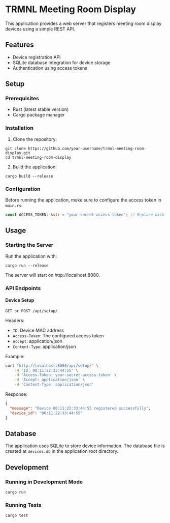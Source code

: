 # TRMNL Meeting Room Display

This application provides a web server that registers meeting room display devices using a simple REST API.

## Features

- Device registration API
- SQLite database integration for device storage
- Authentication using access tokens

## Setup

### Prerequisites

- Rust (latest stable version)
- Cargo package manager

### Installation

1. Clone the repository:
```
git clone https://github.com/your-username/trmnl-meeting-room-display.git
cd trmnl-meeting-room-display
```

2. Build the application:
```
cargo build --release
```

### Configuration

Before running the application, make sure to configure the access token in `main.rs`:

```rust
const ACCESS_TOKEN: &str = "your-secret-access-token"; // Replace with your actual token
```

## Usage

### Starting the Server

Run the application with:

```
cargo run --release
```

The server will start on http://localhost:8080.

### API Endpoints

#### Device Setup

```
GET or POST /api/setup/
```

Headers:
- `ID`: Device MAC address
- `Access-Token`: The configured access token
- `Accept`: application/json
- `Content-Type`: application/json

Example:

```bash
curl "http://localhost:8080/api/setup/" \
    -H 'ID: 00:11:22:33:44:55' \
    -H 'Access-Token: your-secret-access-token' \
    -H 'Accept: application/json' \
    -H 'Content-Type: application/json'
```

Response:

```json
{
  "message": "Device 00:11:22:33:44:55 registered successfully",
  "device_id": "00:11:22:33:44:55"
}
```

## Database

The application uses SQLite to store device information. The database file is created at `devices.db` in the application root directory.

## Development

### Running in Development Mode

```
cargo run
```

### Running Tests

```
cargo test
```